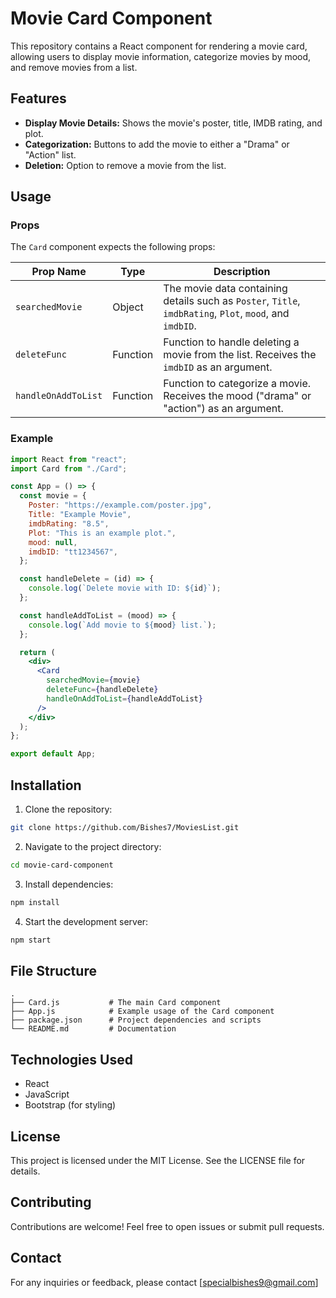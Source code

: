 # Movie Card Component

This repository contains a React component for rendering a movie card, allowing users to display movie information, categorize movies by mood, and remove movies from a list.

## Features

- **Display Movie Details:** Shows the movie's poster, title, IMDB rating, and plot.
- **Categorization:** Buttons to add the movie to either a "Drama" or "Action" list.
- **Deletion:** Option to remove a movie from the list.

## Usage

### Props

The `Card` component expects the following props:

| Prop Name           | Type     | Description                                                                                              |
| ------------------- | -------- | -------------------------------------------------------------------------------------------------------- |
| `searchedMovie`     | Object   | The movie data containing details such as `Poster`, `Title`, `imdbRating`, `Plot`, `mood`, and `imdbID`. |
| `deleteFunc`        | Function | Function to handle deleting a movie from the list. Receives the `imdbID` as an argument.                 |
| `handleOnAddToList` | Function | Function to categorize a movie. Receives the mood ("drama" or "action") as an argument.                  |

### Example

```jsx
import React from "react";
import Card from "./Card";

const App = () => {
  const movie = {
    Poster: "https://example.com/poster.jpg",
    Title: "Example Movie",
    imdbRating: "8.5",
    Plot: "This is an example plot.",
    mood: null,
    imdbID: "tt1234567",
  };

  const handleDelete = (id) => {
    console.log(`Delete movie with ID: ${id}`);
  };

  const handleAddToList = (mood) => {
    console.log(`Add movie to ${mood} list.`);
  };

  return (
    <div>
      <Card
        searchedMovie={movie}
        deleteFunc={handleDelete}
        handleOnAddToList={handleAddToList}
      />
    </div>
  );
};

export default App;
```

## Installation

1. Clone the repository:

```bash
git clone https://github.com/Bishes7/MoviesList.git
```

2. Navigate to the project directory:

```bash
cd movie-card-component
```

3. Install dependencies:

```bash
npm install
```

4. Start the development server:

```bash
npm start
```

## File Structure

```
.
├── Card.js           # The main Card component
├── App.js            # Example usage of the Card component
├── package.json      # Project dependencies and scripts
└── README.md         # Documentation
```

## Technologies Used

- React
- JavaScript
- Bootstrap (for styling)

## License

This project is licensed under the MIT License. See the LICENSE file for details.

## Contributing

Contributions are welcome! Feel free to open issues or submit pull requests.

## Contact

For any inquiries or feedback, please contact [specialbishes9@gmail.com]
